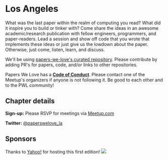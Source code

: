 # Los Angeles

What was the last paper within the realm of computing you read? What did it inspire you to build or tinker with? Come share the ideas in an awesome academic/research publication with fellow engineers, programmers, and paper-readers. Lead a session and show off code that you wrote that implements these ideas or just give us the lowdown about the paper. Otherwise, just come, listen, learn, and discuss.

We'll be using [papers-we-love's curated repository](https://github.com/papers-we-love/papers-we-love). Please contribute by adding PR's for papers, code, and/or links to other repositories.

Papers We Love has a **[Code of Conduct](https://github.com/papers-we-love/papers-we-love/blob/master/CODE_OF_CONDUCT.md)**. Please contact one of the Meetup's organizers if anyone is not following it. Be good to each other and to the PWL community!

## Chapter details

**Sign-up:** Please RSVP for meetings via <a href="http://www.meetup.com/Papers-We-Love-LA">Meetup.com</a>

**Twitter:** <a href="https://twitter.com/paperswelove_la">@paperswelove_la</a>


## Sponsors
<p class="sponsor">
  Thanks to <a href="http://yahoo.com">Yahoo!</a> for hosting this first edition!
<img src="http://assets.fontsinuse.com/static/use-media-items/15/14246/full-2048x768/52c4c6bc/Yahoo_Logo.png"  class="sponsor" />
</p>
